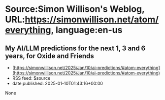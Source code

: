 # Source:Simon Willison's Weblog, URL:https://simonwillison.net/atom/everything, language:en-us

## My AI/LLM predictions for the next 1, 3 and 6 years, for Oxide and Friends
 - [https://simonwillison.net/2025/Jan/10/ai-predictions/#atom-everything](https://simonwillison.net/2025/Jan/10/ai-predictions/#atom-everything)
 - RSS feed: $source
 - date published: 2025-01-10T01:43:16+00:00

None

